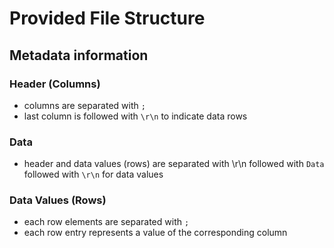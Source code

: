 # Provided File Structure

## Metadata information

### Header (Columns)
- columns are separated with `;`
- last column is followed with `\r\n` to indicate data rows

### Data 
- header and data values (rows) are separated with \r\n followed with `Data` followed with `\r\n` for data values

### Data Values (Rows)
- each row elements are separated with `;`
- each row entry represents a value of the corresponding column
